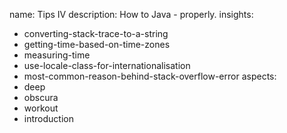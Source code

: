 name: Tips IV
description: How to Java - properly.
insights:
  - converting-stack-trace-to-a-string
  - getting-time-based-on-time-zones
  - measuring-time
  - use-locale-class-for-internationalisation
  - most-common-reason-behind-stack-overflow-error
aspects:
  - deep
  - obscura
  - workout
  - introduction
